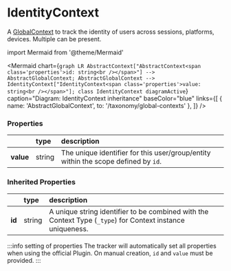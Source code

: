 # IdentityContext

A [GlobalContext](/taxonomy/reference/global-contexts/overview.md)  to track the identity of users across sessions, platforms, devices. Multiple can be present.

import Mermaid from '@theme/Mermaid'

<Mermaid chart={`
    graph LR
      AbstractContext["AbstractContext<span class='properties'>id: string<br /></span>"] --> AbstractGlobalContext;
      AbstractGlobalContext -->       IdentityContext["IdentityContext<span class='properties'>value: string<br /></span>"];
    class IdentityContext diagramActive
  `}
  caption="Diagram: IdentityContext inheritance"
  baseColor="blue"
  links={[
{ name: 'AbstractGlobalContext', to: '/taxonomy/global-contexts' },   ]}
/>

### Properties

|           | type   | description                                                                        |
|:----------|:-------|:-----------------------------------------------------------------------------------|
| **value** | string | The unique identifier for this user/group/entity within the scope defined by `id`. |
### Inherited Properties

|        | type   | description                                                                                                |
|:-------|:-------|:-----------------------------------------------------------------------------------------------------------|
| **id** | string | A unique string identifier to be combined with the Context Type (`_type`) for Context instance uniqueness. |

:::info setting of properties
The tracker will automatically set all properties when using the official Plugin. On manual creation, `id` and `value` must be provided.
:::
